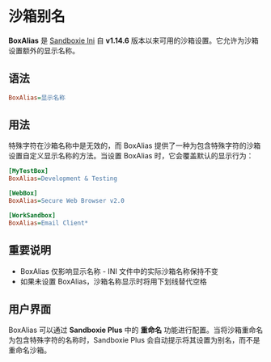 # 沙箱别名

**BoxAlias** 是 [Sandboxie Ini](SandboxieIni.md) 自 **v1.14.6** 版本以来可用的沙箱设置。它允许为沙箱设置额外的显示名称。

## 语法

```ini
BoxAlias=显示名称
```

## 用法

特殊字符在沙箱名称中是无效的，而 BoxAlias 提供了一种为包含特殊字符的沙箱设置自定义显示名称的方法。当设置 BoxAlias 时，它会覆盖默认的显示行为：

```ini
[MyTestBox]
BoxAlias=Development & Testing

[WebBox]
BoxAlias=Secure Web Browser v2.0

[WorkSandbox]
BoxAlias=Email Client*
```

## 重要说明

- BoxAlias 仅影响显示名称 - INI 文件中的实际沙箱名称保持不变
- 如果未设置 BoxAlias，沙箱名称显示时将用下划线替代空格

## 用户界面

BoxAlias 可以通过 **Sandboxie Plus** 中的 **重命名** 功能进行配置。当将沙箱重命名为包含特殊字符的名称时，Sandboxie Plus 会自动提示将其设置为别名，而不是重命名沙箱。
